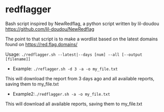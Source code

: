 # redflagger
Bash script inspired by NewRedflag, a python script written by lil-doudou
https://github.com/lil-doudou/NewRedflag

The point to that script is to make a wordlist based on the latest domains found on https://red.flag.domains/

Usage: ```./redflagger.sh --latest|--days [num] --all [--output [filename]]```

- Example: ```./reflagger.sh -d 3 -a -o my_file.txt``` 

This will download the report from 3 days ago and all available reports, saving them to my_file.txt


- Example2:```./redflagger.sh -a -o my_file.txt``` 

This will download all available reports, saving them to my_file.txt
